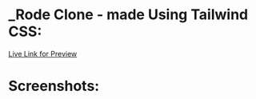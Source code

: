# \_Rode Clone - made Using Tailwind CSS:

[Live Link for Preview](https://ujjawalmaurya.github.io/Rode-clone/)

# Screenshots:

![]()
![]()
